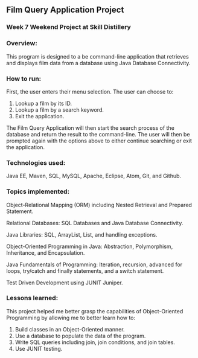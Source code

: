 ## Film Query Application Project

### Week 7 Weekend Project at Skill Distillery

### Overview:

This program is designed to a be command-line application that retrieves and displays film data from a database using Java Database Connectivity.

### How to run:

First, the user enters their menu selection. The user can choose to:
1. Lookup a film by its ID.
2. Lookup a film by a search keyword.
3. Exit the application.

The Film Query Application will then start the search process of the database and return the result to the command-line. The user will then be prompted again with the options above to either continue searching or exit the application.

### Technologies used:

Java EE, Maven, SQL, MySQL, Apache, Eclipse, Atom, Git, and Github.

### Topics implemented:

Object-Relational Mapping (ORM) including Nested Retrieval and Prepared Statement.

Relational Databases: SQL Databases and Java Database Connectivity.

Java Libraries: SQL, ArrayList, List, and handling exceptions.

Object-Oriented Programming in Java: Abstraction, Polymorphism, Inheritance, and Encapsulation.

Java Fundamentals of Programming: Iteration, recursion, advanced for loops, try/catch and finally statements, and a switch statement.

Test Driven Development using JUNIT Juniper.

### Lessons learned:

This project helped me better grasp the capabilities of Object-Oriented Programming by allowing me to better learn how to:
1. Build classes in an Object-Oriented manner.
2. Use a database to populate the data of the program.
3. Write SQL queries including join, join conditions, and join tables.
4. Use JUNIT testing.
